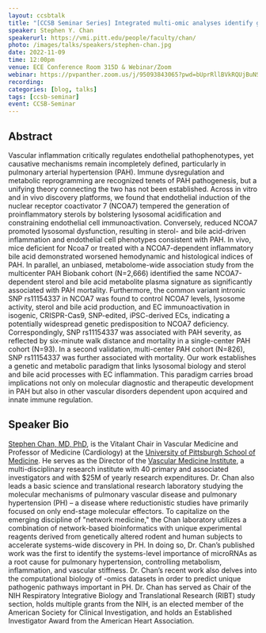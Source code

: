```yaml
---
layout: ccsbtalk
title: "[CCSB Seminar Series] Integrated multi-omic analyses identify genetic causes of endothelial inflammation in pulmonary hypertension"
speaker: Stephen Y. Chan
speakerurl: https://vmi.pitt.edu/people/faculty/chan/
photo: /images/talks/speakers/stephen-chan.jpg
date: 2022-11-09
time: 12:00pm
venue: ECE Conference Room 315D & Webinar/Zoom
webinar: https://pvpanther.zoom.us/j/95093843065?pwd=bUprRllBVkRQUjBuNStuVFVNRDBTZz09
recording:
categories: [blog, talks]
tags: [ccsb-seminar]
event: CCSB-Seminar
---
```



## Abstract

Vascular inflammation critically regulates endothelial pathophenotypes, yet causative mechanisms remain incompletely defined, particularly in pulmonary arterial hypertension (PAH). Immune dysregulation and metabolic reprogramming are recognized tenets of PAH pathogenesis, but a unifying theory connecting the two has not been established. Across in vitro and in vivo discovery platforms, we found that endothelial induction of the nuclear receptor coactivator 7 (NCOA7) tempered the generation of proinflammatory sterols by bolstering lysosomal acidification and constraining endothelial cell immunoactivation. Conversely, reduced NCOA7 promoted lysosomal dysfunction, resulting in sterol- and bile acid-driven inflammation and endothelial cell phenotypes consistent with PAH. In vivo, mice deficient for Ncoa7 or treated with a NCOA7-dependent inflammatory bile acid demonstrated worsened hemodynamic and histological indices of PAH. In parallel, an unbiased, metabolome-wide association study from the multicenter PAH Biobank cohort (N=2,666) identified the same NCOA7-dependent sterol and bile acid metabolite plasma signature as significantly associated with PAH mortality. Furthermore, the common variant intronic SNP rs11154337 in NCOA7 was found to control NCOA7 levels, lysosome activity, sterol and bile acid production, and EC immunoactivation in isogenic, CRISPR-Cas9, SNP-edited, iPSC-derived ECs, indicating a potentially widespread genetic predisposition to NCOA7 deficiency. Correspondingly, SNP rs11154337 was associated with PAH severity, as reflected by six-minute walk distance and mortality in a single-center PAH cohort (N=93). In a second validation, multi-center PAH cohort (N=826), SNP rs11154337 was further associated with mortality. Our work establishes a genetic and metabolic paradigm that links lysosomal biology and sterol and bile acid processes with EC inflammation. This paradigm carries broad implications not only on molecular diagnostic and therapeutic development in PAH but also in other vascular disorders dependent upon acquired and innate immune regulation.




## Speaker Bio
[Stephen Chan, MD, PhD](https://vmi.pitt.edu/people/faculty/chan/), is the Vitalant Chair in Vascular Medicine and Professor of Medicine (Cardiology) at the [University of Pittsburgh School of Medicine](https://www.medschool.pitt.edu). He serves as the Director of the [Vascular Medicine Institute](https://vmi.pitt.edu), a multi-disciplinary research institute with 40 primary and associated investigators and with $25M of yearly research expenditures. Dr. Chan also leads a basic science and translational research laboratory studying the molecular mechanisms of pulmonary vascular disease and pulmonary hypertension (PH) – a disease where reductionistic studies have primarily focused on only end-stage molecular effectors. To capitalize on the emerging discipline of "network medicine," the Chan laboratory utilizes a combination of network-based bioinformatics with unique experimental reagents derived from genetically altered rodent and human subjects to accelerate systems-wide discovery in PH. In doing so, Dr. Chan’s published work was the first to identify the systems-level importance of microRNAs as a root cause for pulmonary hypertension, controlling metabolism, inflammation, and vascular stiffness. Dr. Chan’s recent work also delves into the computational biology of -omics datasets in order to predict unique pathogenic pathways important in PH.  Dr. Chan has served as Chair of the NIH Respiratory Integrative Biology and Translational Research (RIBT) study section, holds multiple grants from the NIH, is an elected member of the American Society for Clinical Investigation, and holds an Established Investigator Award from the American Heart Association.



